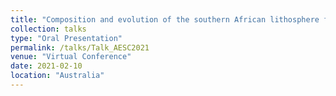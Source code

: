 ```yaml
---
title: "Composition and evolution of the southern African lithosphere from combined xenocryst and magnetotelluric data"
collection: talks
type: "Oral Presentation"
permalink: /talks/Talk_AESC2021
venue: "Virtual Conference"
date: 2021-02-10
location: "Australia"
---
```

